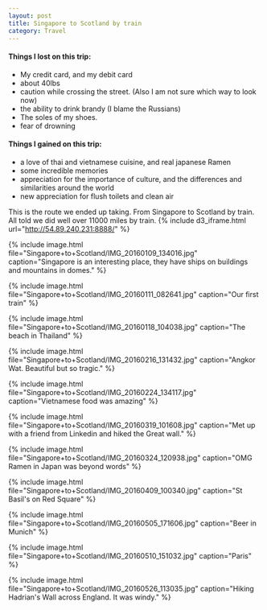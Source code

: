 ```yaml
---
layout: post
title: Singapore to Scotland by train
category: Travel
---
```





#### Things I lost on this trip:
* My credit card, and my debit card
* about 40lbs
* caution while crossing the street. (Also I am not sure which way to look now)
* the ability to drink brandy (I blame the Russians)
* The soles of my shoes.
* fear of drowning

#### Things I gained on this trip:
* a love of thai and vietnamese cuisine, and real japanese Ramen
* some incredible memories
* appreciation for the importance of culture, and the differences and similarities around the world
* new appreciation for flush toilets and clean air




This is the route we ended up taking. From Singapore to Scotland by train. All told we did well over 11000 miles by train.
{% include d3_iframe.html url="http://54.89.240.231:8888/" %}

{% include image.html file="Singapore+to+Scotland/IMG_20160109_134016.jpg" caption="Singapore is an interesting place, they have ships on buildings and mountains in domes." %}

{% include image.html file="Singapore+to+Scotland/IMG_20160111_082641.jpg" caption="Our first train" %}

{% include image.html file="Singapore+to+Scotland/IMG_20160118_104038.jpg" caption="The beach in Thailand" %}

{% include image.html file="Singapore+to+Scotland/IMG_20160216_131432.jpg" caption="Angkor Wat. Beautiful but so tragic." %}

{% include image.html file="Singapore+to+Scotland/IMG_20160224_134117.jpg" caption="Vietnamese food was amazing" %}

{% include image.html file="Singapore+to+Scotland/IMG_20160319_101608.jpg" caption="Met up with a friend from Linkedin and hiked the Great wall." %}

{% include image.html file="Singapore+to+Scotland/IMG_20160324_120938.jpg" caption="OMG Ramen in Japan was beyond words" %}

{% include image.html file="Singapore+to+Scotland/IMG_20160409_100340.jpg" caption="St Basil's on Red Square" %}

{% include image.html file="Singapore+to+Scotland/IMG_20160505_171606.jpg" caption="Beer in Munich" %}

{% include image.html file="Singapore+to+Scotland/IMG_20160510_151032.jpg" caption="Paris" %}

{% include image.html file="Singapore+to+Scotland/IMG_20160526_113035.jpg" caption="Hiking Hadrian's Wall across England. It was windy." %}




